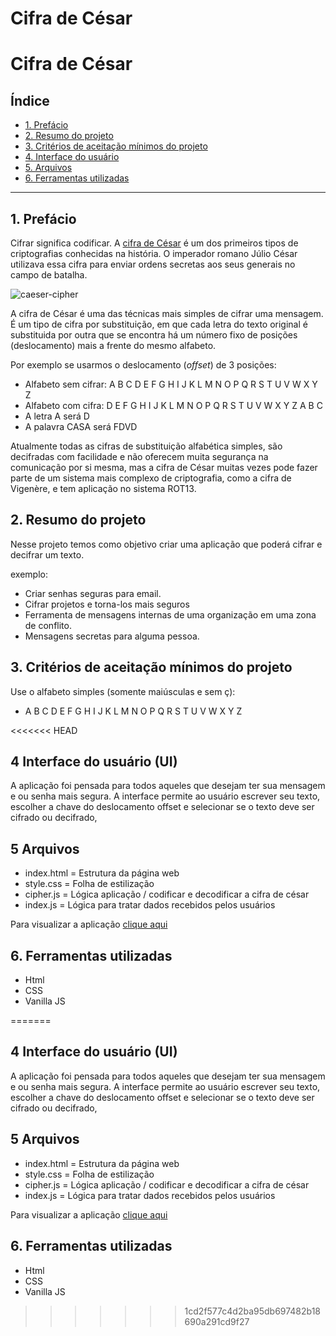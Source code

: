 # Cifra de César
# Cifra de César

## Índice

* [1. Prefácio](#1-prefácio)
* [2. Resumo do projeto](#2-resumo-do-projeto)
* [3. Critérios de aceitação mínimos do projeto](#3-Critérios-de-aceitação-mínimos-do-projeto)
* [4. Interface do usuário](#4-Interface-do-usuário)
* [5. Arquivos](#5-Arquivos)
* [6. Ferramentas utilizadas](#6-Ferramentas-utilizadas)

***

## 1. Prefácio

Cifrar significa codificar. A [cifra de César](https://pt.wikipedia.org/wiki/Cifra_de_C%C3%A9sar)
é um dos primeiros tipos de criptografias conhecidas na história.
O imperador romano Júlio César utilizava essa cifra para enviar
ordens secretas aos seus generais no campo de batalha.

![caeser-cipher](https://user-images.githubusercontent.com/11894994/60990999-07ffdb00-a320-11e9-87d0-b7c291bc4cd1.png)

A cifra de César é uma das técnicas mais simples de cifrar uma mensagem. É um
tipo de cifra por substituição, em que cada letra do texto original é
substituida por outra que se encontra há um número fixo de posições
(deslocamento) mais a frente do mesmo alfabeto.

Por exemplo se usarmos o deslocamento (_offset_) de 3 posições:

* Alfabeto sem cifrar: A B C D E F G H I J K L M N O P Q R S T U V W X Y Z
* Alfabeto com cifra:  D E F G H I J K L M N O P Q R S T U V W X Y Z A B C
* A letra A será D
* A palavra CASA será FDVD

Atualmente todas as cifras de substituição alfabética simples, são decifradas
com facilidade e não oferecem muita segurança na comunicação por si mesma,
mas a cifra de César muitas vezes pode fazer parte de um sistema
mais complexo de criptografia, como
a cifra de Vigenère, e tem aplicação no sistema ROT13.

## 2. Resumo do projeto

Nesse projeto temos como objetivo criar uma aplicação que poderá cifrar e decifrar um texto.

exemplo:

* Criar senhas seguras para email.
* Cifrar projetos e torna-los mais seguros
* Ferramenta de mensagens internas de uma organização
  em uma zona de conflito.
* Mensagens secretas para alguma pessoa.

## 3. Critérios de aceitação mínimos do projeto

Use o alfabeto simples (somente maiúsculas e sem ç):

* A B C D E F G H I J K L M N O P Q R S T U V W X Y Z

<<<<<<< HEAD

## 4 Interface do usuário (UI)

A aplicação foi pensada para todos aqueles que desejam ter sua mensagem e ou senha mais segura.
A interface permite ao usuário escrever seu texto, escolher a chave do deslocamento offset e selecionar se o texto deve ser cifrado ou decifrado, 



## 5 Arquivos

- index.html = Estrutura da página web
- style.css = Folha de estilização
- cipher.js = Lógica aplicação / codificar e decodificar a cifra de césar
- index.js = Lógica para tratar dados recebidos pelos usuários

Para visualizar a aplicação [clique aqui](https://juliene-araujo.github.io/SAP008-cipher/)


## 6. Ferramentas utilizadas
- Html
- CSS
- Vanilla JS

=======

## 4 Interface do usuário (UI)

A aplicação foi pensada para todos aqueles que desejam ter sua mensagem e ou senha mais segura.
A interface permite ao usuário escrever seu texto, escolher a chave do deslocamento offset e selecionar se o texto deve ser cifrado ou decifrado, 



## 5 Arquivos

- index.html = Estrutura da página web
- style.css = Folha de estilização
- cipher.js = Lógica aplicação / codificar e decodificar a cifra de césar
- index.js = Lógica para tratar dados recebidos pelos usuários

Para visualizar a aplicação [clique aqui]()


## 6. Ferramentas utilizadas
- Html
- CSS
- Vanilla JS
>>>>>>> 1cd2f577c4d2ba95db697482b18690a291cd9f27

